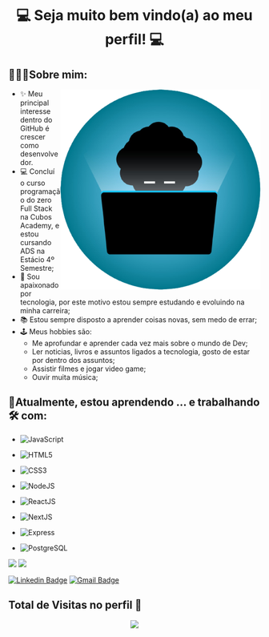 <h1 align="center"> 💻 Seja muito bem vindo(a) ao meu perfil! 💻</h1>



## 👨🏾‍💻Sobre mim:

<img align="right" alt="GIF" src="https://github.com/evertonlsds/evertonlsds/blob/main/WhatsApp_Image_2021-06-17_at_16.04.24-removebg-preview.png" width="400px" />

- ✨ Meu principal interesse dentro do GitHub é crescer como desenvolvedor.
- 💻 Concluí o curso programação do zero Full Stack na Cubos Academy, e estou cursando ADS na Estácio 4º Semestre;
- 💼 Sou apaixonado por tecnologia, por este motivo estou sempre estudando e evoluindo na minha carreira;
- 📚 Estou sempre disposto a aprender coisas novas, sem medo de errar;
- 🕹️ Meus hobbies são: 
  - Me aprofundar e aprender cada vez mais sobre o mundo de Dev; 
  - Ler noticias, livros e assuntos ligados a tecnologia, gosto de estar por dentro dos assuntos;
  - Assistir filmes e jogar video game;
  - Ouvir muita música;


## 🌱Atualmente, estou aprendendo ... e trabalhando 🛠️ com:

 - ![JavaScript](https://img.shields.io/static/v1?label=&message=JavaScript&color=orange)

 - ![HTML5](https://img.shields.io/static/v1?label=&message=HTML5&color=red) 
 - ![CSS3](https://img.shields.io/static/v1?label=&message=CSS3&color=blue)
 - ![NodeJS](https://img.shields.io/static/v1?label=&message=NodeJS&color=brightgreen)
 - ![ReactJS](https://img.shields.io/badge/-React-ff69b4)
 - ![NextJS](https://img.shields.io/badge/-Next-blue)
 - ![Express](https://img.shields.io/badge/-Express-yellow)
 - ![PostgreSQL](https://img.shields.io/static/v1?label=&message=PostgreSQL&color=blue)
 
 

 
 <img height="150em" src="https://github-readme-stats-eight-theta.vercel.app/api?username=evertonlsds&show_icons=true&theme=blue&include_all_commits=true&count_private=true"/>
  <img height="150em" src="https://github-readme-stats-eight-theta.vercel.app/api/top-langs/?username=evertonlsds&layout=compact&langs_count=8&theme=blue"/>

<div>
  
  [![Linkedin Badge](https://img.shields.io/badge/-Everton-blue?style=flat-square&logo=Linkedin&logoColor=white&link=https://www.linkedin.com/in/everton-santos-899839214/)](https://www.linkedin.com/in/everton-santos-899839214/) 
[![Gmail Badge](https://img.shields.io/badge/-everton0102@gmail.com-c14438?style=flat-square&logo=Gmail&logoColor=white&link=mailto:everton0102@gmail.com)](mailto:everton0102@gmail.com)
  
  
## Total de Visitas no perfil 👀 <br>
<p align="center"> 
   <img alingn="center" src="https://profile-counter.glitch.me/evertonlsds/count.svg" />
</p>



